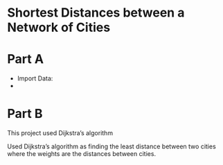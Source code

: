 # Shortest Distances between a Network of Cities

# Part A

- Import Data: 
-

# Part B
This project used Dijkstra’s algorithm 

Used Dijkstra’s algorithm as finding the least distance between two cities where the weights are the distances between cities.

